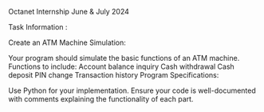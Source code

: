 Octanet Internship June & July 2024

Task Information :

Create an ATM Machine Simulation:

Your program should simulate the basic functions of an ATM machine. Functions to include: Account balance inquiry Cash withdrawal Cash deposit PIN change Transaction history Program Specifications:

Use Python for your implementation. Ensure your code is well-documented with comments explaining the functionality of each part.

